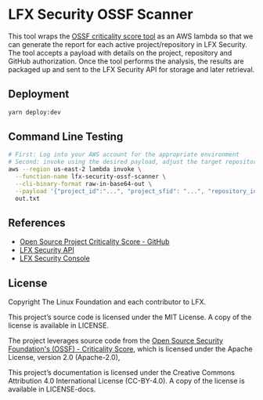 # LFX Security OSSF Scanner

This tool wraps the [OSSF criticality score tool](https://github.com/ossf/criticality_score) as an AWS lambda so that we
can generate the report for each active project/repository in LFX Security. The tool accepts a payload with details on
the project, repository and GitHub authorization. Once the tool performs the analysis, the results are packaged up and
sent to the LFX Security API for storage and later retrieval.

## Deployment

```bash
yarn deploy:dev
```

## Command Line Testing

```bash
# First: Log into your AWS account for the appropriate environment
# Second: invoke using the desired payload, adjust the target repository and provide a GitHub authorization token value
aws --region us-east-2 lambda invoke \
  --function-name lfx-security-ossf-scanner \
  --cli-binary-format raw-in-base64-out \
  --payload '{"project_id":"...", "project_sfid": "...", "repository_id": "...", "repository_url":"github.com/communitybridge/easycla", "github_auth_token":"ghs_XXXX..."}' \
  out.txt
```

## References

- [Open Source Project Criticality Score - GitHub](https://github.com/ossf/criticality_score)
- [LFX Security API](https://github.com/LF-Engineering/lfx-security)
- [LFX Security Console](https://github.com/LF-Engineering/vulnerability-detection)

## License

Copyright The Linux Foundation and each contributor to LFX.

This project’s source code is licensed under the MIT License. A copy of the license is available in LICENSE.

The project leverages source code from the [Open Source Security Foundation's (OSSF) - Criticality
Score](https://github.com/ossf/criticality_score), which is licensed under the Apache License, version 2.0
\(Apache-2.0\),

This project’s documentation is licensed under the Creative Commons Attribution 4.0 International License \(CC-BY-4.0\).
A copy of the license is available in LICENSE-docs.
